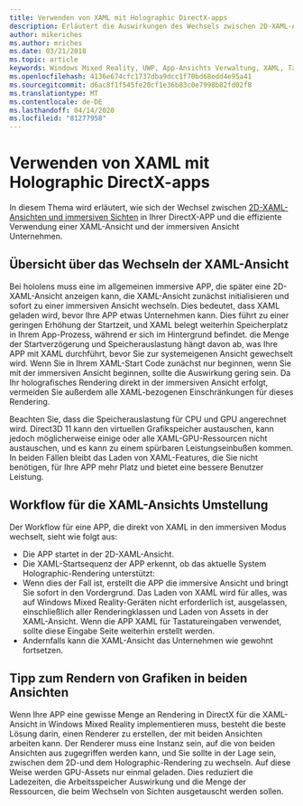 ```yaml
---
title: Verwenden von XAML mit Holographic DirectX-apps
description: Erläutert die Auswirkungen des Wechsels zwischen 2D-XAML-Ansichten und immersiven Sichten in Ihrer DirectX-App sowie die effiziente Verwendung einer XAML-Ansicht und einer immersiven Ansicht.
author: mikeriches
ms.author: mriches
ms.date: 03/21/2018
ms.topic: article
keywords: Windows Mixed Reality, UWP, App-Ansichts Verwaltung, XAML, Tastatur, Exemplarische Vorgehensweise, DirectX
ms.openlocfilehash: 4136e674cfc1737dba9dcc1f70bd68edd4e95a41
ms.sourcegitcommit: d6ac8f1f545fe20cf1e36b83c0e7998b82fd02f8
ms.translationtype: MT
ms.contentlocale: de-DE
ms.lasthandoff: 04/14/2020
ms.locfileid: "81277958"
---
```

# <a name="using-xaml-with-holographic-directx-apps"></a>Verwenden von XAML mit Holographic DirectX-apps

In diesem Thema wird erläutert, wie sich der Wechsel zwischen [2D-XAML-Ansichten und immersiven Sichten](app-views.md) in Ihrer DirectX-APP und die effiziente Verwendung einer XAML-Ansicht und der immersiven Ansicht Unternehmen.

## <a name="xaml-view-switching-overview"></a>Übersicht über das Wechseln der XAML-Ansicht

Bei hololens muss eine im allgemeinen immersive APP, die später eine 2D-XAML-Ansicht anzeigen kann, die XAML-Ansicht zunächst initialisieren und sofort zu einer immersiven Ansicht wechseln. Dies bedeutet, dass XAML geladen wird, bevor Ihre APP etwas Unternehmen kann. Dies führt zu einer geringen Erhöhung der Startzeit, und XAML belegt weiterhin Speicherplatz in Ihrem App-Prozess, während er sich im Hintergrund befindet. die Menge der Startverzögerung und Speicherauslastung hängt davon ab, was Ihre APP mit XAML durchführt, bevor Sie zur systemeigenen Ansicht gewechselt wird. Wenn Sie in Ihrem XAML-Start Code zunächst nur beginnen, wenn Sie mit der immersiven Ansicht beginnen, sollte die Auswirkung gering sein. Da Ihr holografisches Rendering direkt in der immersiven Ansicht erfolgt, vermeiden Sie außerdem alle XAML-bezogenen Einschränkungen für dieses Rendering.

Beachten Sie, dass die Speicherauslastung für CPU und GPU angerechnet wird. Direct3D 11 kann den virtuellen Grafikspeicher austauschen, kann jedoch möglicherweise einige oder alle XAML-GPU-Ressourcen nicht austauschen, und es kann zu einem spürbaren Leistungseinbußen kommen. In beiden Fällen bleibt das Laden von XAML-Features, die Sie nicht benötigen, für Ihre APP mehr Platz und bietet eine bessere Benutzer Leistung.

## <a name="xaml-view-switching-workflow"></a>Workflow für die XAML-Ansichts Umstellung

Der Workflow für eine APP, die direkt von XAML in den immersiven Modus wechselt, sieht wie folgt aus:
* Die APP startet in der 2D-XAML-Ansicht.
* Die XAML-Startsequenz der APP erkennt, ob das aktuelle System Holographic-Rendering unterstützt:
* Wenn dies der Fall ist, erstellt die APP die immersive Ansicht und bringt Sie sofort in den Vordergrund. Das Laden von XAML wird für alles, was auf Windows Mixed Reality-Geräten nicht erforderlich ist, ausgelassen, einschließlich aller Renderingklassen und Laden von Assets in der XAML-Ansicht. Wenn die APP XAML für Tastatureingaben verwendet, sollte diese Eingabe Seite weiterhin erstellt werden.
* Andernfalls kann die XAML-Ansicht das Unternehmen wie gewohnt fortsetzen.

## <a name="tip-for-rendering-graphics-across-both-views"></a>Tipp zum Rendern von Grafiken in beiden Ansichten

Wenn Ihre APP eine gewisse Menge an Rendering in DirectX für die XAML-Ansicht in Windows Mixed Reality implementieren muss, besteht die beste Lösung darin, einen Renderer zu erstellen, der mit beiden Ansichten arbeiten kann. Der Renderer muss eine Instanz sein, auf die von beiden Ansichten aus zugegriffen werden kann, und Sie sollte in der Lage sein, zwischen dem 2D-und dem Holographic-Rendering zu wechseln. Auf diese Weise werden GPU-Assets nur einmal geladen. Dies reduziert die Ladezeiten, die Arbeitsspeicher Auswirkung und die Menge der Ressourcen, die beim Wechseln von Sichten ausgetauscht werden sollen.
